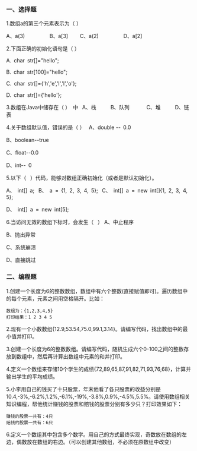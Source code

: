 ### 一、选择题

1.数组a的第三个元素表示为（  ）   

A、a(3)         
B、a[3]    
C、a(2)         
D、a[2]

2.下面正确的初始化语句是（  ）

A. char str[]="hello";    

B. char str[100]="hello";  

C. char str[]={'h','e','l','l','o'};     

D. char str[]={'hello'}; 

3.数组在Java中储存在（  ） 中 
A、栈     
B、队列      
C、堆     
D、链表 

4.关于数组默认值，错误的是（  ） 
A、double -- 0.0      

B、boolean--true   

C、float--0.0          

D、int-- 0 

5.以下（  ）代码，能够对数组正确初始化（或者是默认初始化）。 

A、 int[] a; 
B、 a = {1, 2, 3, 4, 5}; 
C、 int[] a = new int[]{1, 2, 3, 4, 5}; 

D、 int[] a = new int[5]; 

6.当访问无效的数组下标时，会发生（  ）
A、中止程序 

B、抛出异常  

C、系统崩溃 

D、直接跳过 

### 二、编程题

1.创建一个长度为6的整数数组，数组中有六个整数(直接赋值即可)。遍历数组中的每个元素，元素之间用空格隔开。比如：

```
数组为：{1,2,3,4,5}
打印结果：1 2 3 4 5 
```

2.现有一个小数数组{12.9,53.54,75.0,99.1,3.14}。请编写代码，找出数组中的最小值并打印。



3.创建一个长度为6的整数数组。请编写代码，随机生成六个0-100之间的整数存放到数组中，然后再计算出数组中元素的和并打印。



4.定义一个数组来存储10个学生的成绩{72,89,65,87,91,82,71,93,76,68}，计算并输出学生的平均成绩。



5.小李用自己的钱买了十只股票，年末他看了各只股票的收益分别是10.4,-3%,-6.2%,1.2%,-6.1%,-19%,-3.8%,0.9%,-4.5%,5.5%。请使用数组相关知识编程，帮他统计赚钱的股票和赔钱的股票分别有多少只？打印效果如下：

```
赚钱的股票一共有：4只
赔钱的股票一共有：6只

```

6.定义一个数组其中包含多个数字。用自己的方式最终实现，奇数放在数组的左边，偶数放在数组的右边。（可以创建其他数组，不必须在原数组中改变）

